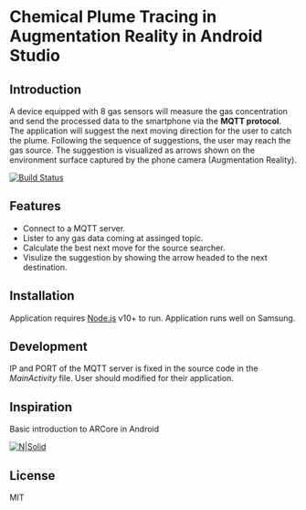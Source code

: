 # Chemical Plume Tracing in Augmentation Reality in Android Studio
## Introduction

A device equipped with 8 gas sensors will measure the gas concentration and send the processed data to the smartphone via the **MQTT protocol**. 
The application will suggest the next moving direction for the user to catch the plume. 
Following the sequence of suggestions, the user may reach the gas source. 
The suggestion is visualized as arrows shown on the environment surface captured by the phone camera (Augmentation Reality).

[![Build Status](https://travis-ci.org/joemccann/dillinger.svg?branch=master)](https://github.com/Nhat-Luong14/CPT_AR)

## Features

- Connect to a MQTT server.
- Lister to any gas data coming at assinged topic.
- Calculate the best next move for the source searcher.
- Visulize the suggestion by showing the arrow headed to the next destination.

## Installation

Application requires [Node.js](https://nodejs.org/) v10+ to run.
Application runs well on Samsung.

## Development

IP and PORT of the MQTT server is fixed in the source code in the *MainActivity* file. User should modified for their application. 

## Inspiration

Basic introduction to ARCore in Android

[![N|Solid](https://cldup.com/dTxpPi9lDf.thumb.png)](https://medium.com/@codemaker2016/develop-your-helloar-app-in-android-studio-using-arcore-and-sceneform-ae9e1b7a1b5b)


## License

MIT
